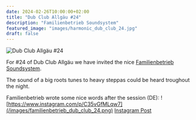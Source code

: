 ```yaml
---
date: 2024-02-26T10:00:00+02:00
title: "Dub Club Allgäu #24"
description: "Familienbetrieb Soundsystem"
featured_image: "images/harmonic_dub_club_24.jpg"
draft: false
---
```


![Dub Club Allgäu #24](/images/harmonic_dub_club_24.jpg)

For #24 of Dub Club Allgäu we have invited the nice [Familienbetrieb Soundsystem](https://www.instagram.com/familienbetriebsoundsystem/).

The sound of a big roots tunes to heavy steppas could be heard troughout the night.

Familienbetrieb wrote some nice words after the session (DE):
![https://www.instagram.com/p/C35vGfMLqw7](/images/familienbetrieb_dub_club_24.png)
[Instagram Post](https://www.instagram.com/p/C35vGfMLqw7)
